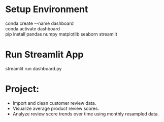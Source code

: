 # Setup Environment

conda create --name dashboard  
conda activate dashboard  
pip install pandas numpy matplotlib seaborn streamlit

# Run Streamlit App

streamlit run dashboard.py

# Project:

- Import and clean customer review data.
- Visualize average product review scores.
- Analyze review score trends over time using monthly resampled data.
